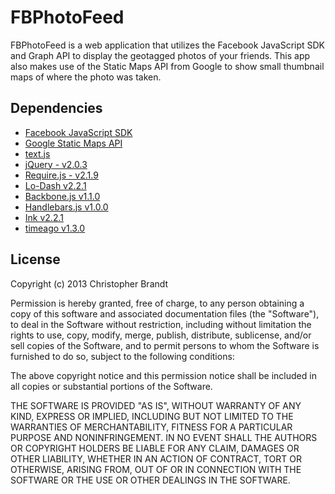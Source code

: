 FBPhotoFeed
================

FBPhotoFeed is a web application that utilizes the Facebook JavaScript SDK and Graph API to display the geotagged photos of your friends. 
This app also makes use of the Static Maps API from Google to show small thumbnail maps of where the photo was taken.

## Dependencies

+ [Facebook JavaScript SDK](http://developers.facebook.com/docs/reference/javascript/)
+ [Google Static Maps API](https://developers.google.com/maps/documentation/staticmaps/)
+ [text.js](https://github.com/requirejs/text)
+ [jQuery - v2.0.3](http://jquery.com/)
+ [Require.js - v2.1.9](http://requirejs.org/)
+ [Lo-Dash v2.2.1](http://lodash.com/)
+ [Backbone.js v1.1.0](http://backbonejs.org/)
+ [Handlebars.js v1.0.0](http://handlebarsjs.com/)
+ [Ink v2.2.1](http://ink.sapo.pt/)
+ [timeago v1.3.0](http://timeago.yarp.com/)

## License

Copyright (c) 2013 Christopher Brandt

Permission is hereby granted, free of charge, to any person obtaining a copy of this software and associated documentation files (the "Software"), to deal in the Software without restriction, including without limitation the rights to use, copy, modify, merge, publish, distribute, sublicense, and/or sell copies of the Software, and to permit persons to whom the Software is furnished to do so, subject to the following conditions:

The above copyright notice and this permission notice shall be included in all copies or substantial portions of the Software.

THE SOFTWARE IS PROVIDED "AS IS", WITHOUT WARRANTY OF ANY KIND, EXPRESS OR IMPLIED, INCLUDING BUT NOT LIMITED TO THE WARRANTIES OF MERCHANTABILITY, FITNESS FOR A PARTICULAR PURPOSE AND NONINFRINGEMENT. IN NO EVENT SHALL THE AUTHORS OR COPYRIGHT HOLDERS BE LIABLE FOR ANY CLAIM, DAMAGES OR OTHER LIABILITY, WHETHER IN AN ACTION OF CONTRACT, TORT OR OTHERWISE, ARISING FROM, OUT OF OR IN CONNECTION WITH THE SOFTWARE OR THE USE OR OTHER DEALINGS IN THE SOFTWARE.